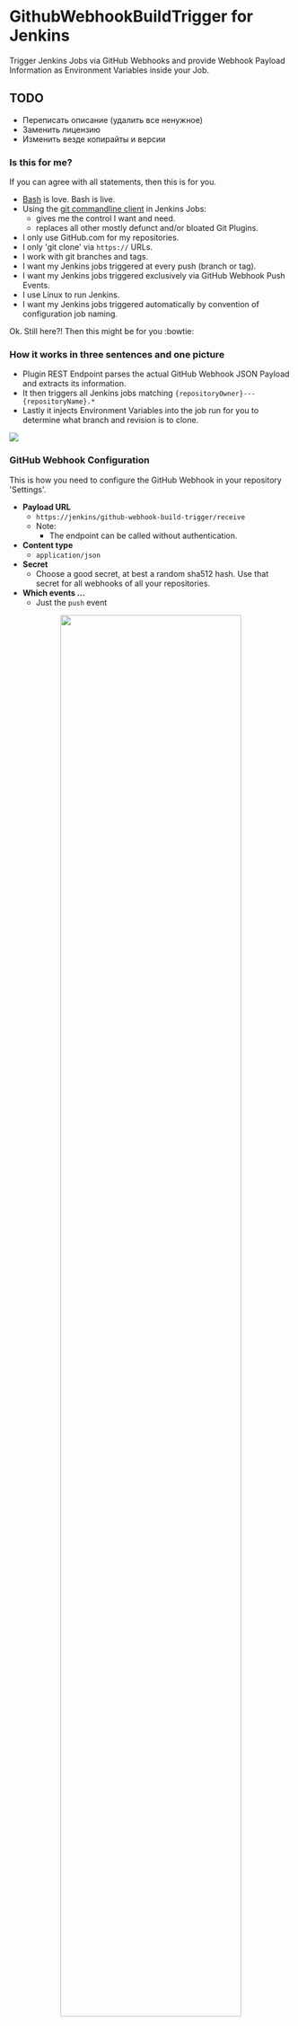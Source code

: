 # GithubWebhookBuildTrigger for Jenkins

Trigger Jenkins Jobs via GitHub Webhooks and provide Webhook Payload Information as Environment Variables inside your Job.

## TODO

* Переписать описание (удалить все ненужное)
* Заменить лицензию
* Изменить везде копирайты и версии

### Is this for me?

If you can agree with all statements, then this is for you.

 * [Bash](http://tiswww.case.edu/php/chet/bash/bashtop.html) is love. Bash is live.
 * Using the [git commandline client](https://git-scm.com/book/en/v2/Getting-Started-The-Command-Line) in Jenkins Jobs:
   * gives me the control I want and need.
   * replaces all other mostly defunct and/or bloated Git Plugins.
 * I only use GitHub.com for my repositories.
 * I only 'git clone' via `https://` URLs.
 * I work with git branches and tags.
 * I want my Jenkins jobs triggered at every push (branch or tag).
 * I want my Jenkins jobs triggered exclusively via GitHub Webhook Push Events.
 * I use Linux to run Jenkins.
 * I want my Jenkins jobs triggered automatically by convention of configuration job naming.

Ok. Still here?! Then this might be for you :bowtie:

### How it works in three sentences and one picture

  * Plugin REST Endpoint parses the actual GitHub Webhook JSON Payload and extracts its information.
  * It then triggers all Jenkins jobs matching `{repositoryOwner}---{repositoryName}.*`
  * Lastly it injects Environment Variables into the job run for you to determine what branch and revision is to clone.

![](https://codeclou.github.io/jenkins-github-webhook-build-trigger-plugin/img/webhook-payload---with-overlays.png?v2)

### GitHub Webhook Configuration

This is how you need to configure the GitHub Webhook in your repository 'Settings'.

 * **Payload URL**
   * `https://jenkins/github-webhook-build-trigger/receive`
   * Note: 
     * The endpoint can be called without authentication.
 * **Content type**
   * `application/json`
 * **Secret**
   * Choose a good secret, at best a random sha512 hash. Use that secret for all webhooks of all your repositories.
 * **Which events ...**
   * Just the `push` event

<p align="center"><img src="https://codeclou.github.io/jenkins-github-webhook-build-trigger-plugin/img/github-webhook-settings---with-overlays.png?v4" width="80%"></p>

### Jenkins Global Configuration

You can configure the **Webhook Secret** Globally via 'Manage Jenkins' → 'Configure System' → 'Github Webhook Notifier Plugin'. If you do not configure it, HTTP 500 will be the response from the API.

<p align="center"><img src="https://codeclou.github.io/jenkins-github-webhook-build-trigger-plugin/img/jenkins-global-config---with-overlay.png" width="80%"></p>

&nbsp;

Concerning 'Manage Jenkins' → **'Configure Global Security'**, 'Prevent Cross Site Request Forgery exploits' can be enabled (the plugin will still work).
When using matrix-based security 'Anonymous' needs 'Job' → `build,discover,read` permissions.

### Jenkins Job Configuration

Configure your Jenkins Job like this so that it gets triggered by the Webhook events.

First of all the **naming conventions** is `{repositoryOwner}---{repositoryName}.*`. 
That means if your repository is `https://github.com/codeclou/test-webhook.git` then your job must be called
`codeclou---test-webhook`. You can have multiple jobs if you want for example a job that handles releases, just call it `codeclou---test-webhook-release`.

We do not use 'Source Code Management' and we do not need to specify some 'Build Triggers' since it is all done
magically by convention over configuration.

<p align="center"><img src="https://codeclou.github.io/jenkins-github-webhook-build-trigger-plugin/img/jenkins-job-config---with-overlays.png?v2" width="80%"></p>

**Available Environment Variables from Webhook**

| Variable | Description | Example |
||---|----|
| `$GWBT_COMMIT_BEFORE` | `before` commit id as sha1 hash from Webhook Payload, specifying the commit revision the repository was in before the event happened.  | `3be1cb4b6b86533b5dab2b0083fa9fb8b401b430` or <br> `0000000000000000000` if push event was a tag |
| `$GWBT_COMMIT_AFTER` | `after` commit id as sha1 hash from Webhook Payload, specifying the commit revision the repository is now in. Meaning the current revision. | `2c9522c9618864808eaaede8353dbeafb996c605` |
| `$GWBT_REF` | `ref` from Webhook Payload representing the branch or tag that was pushed | `refs/heads/{branchname}` or <br> `refs/tags/{tagname}` |
| `$GWBT_TAG` | short tag name derived from `ref` and stripped of clutter. | When `ref` is `refs/tags/1.0.0` then it is `1.0.0`. <br>When `ref` is not a tag, it is empty! |
| `$GWBT_BRANCH` | short branch name derived from `ref` and stripped of clutter. | When `ref` is `refs/heads/master` then it is `master`. <br>When `ref` is not a branch, it is empty! |
| `$GWBT_REPO_CLONE_URL` | GitHub repository clone url. |  `https://github.com/{repoOwner}/{repoName}.git` <br> e.g. `https://github.com/codeclou/jenkins-github-webhook-build-trigger-plugin.git` |
| `$GWBT_REPO_HTML_URL` |  GitHub repository browser url. |   `https://github.com/{repoOwner}/{repoName}` <br> e.g. `https://github.com/codeclou/jenkins-github-webhook-build-trigger-plugin` |
| `$GWBT_REPO_FULL_NAME` | GitHub repository full name | `{repoOwner}/{repoName}` <br> e.g. `codeclou/jenkins-github-webhook-build-trigger-plugin` |
| `$GWBT_REPO_NAME` | GitHub repository full name |  `{repoName}` <br> e.g. `jenkins-github-webhook-build-trigger-plugin` |

**Example Build Script Snippet**

```bash
#!/bin/bash

set -e

echo "GWBT_COMMIT_BEFORE:  $GWBT_COMMIT_BEFORE"
echo "GWBT_COMMIT_AFTER:   $GWBT_COMMIT_AFTER"
echo "GWBT_REF:            $GWBT_REF"
echo "GWBT_TAG:            $GWBT_TAG"
echo "GWBT_BRANCH:         $GWBT_BRANCH"
echo "GWBT_REPO_CLONE_URL: $GWBT_REPO_CLONE_URL"
echo "GWBT_REPO_HTML_URL:  $GWBT_REPO_HTML_URL"
echo "GWBT_REPO_FULL_NAME: $GWBT_REPO_FULL_NAME"
echo "GWBT_REPO_NAME:      $GWBT_REPO_NAME"

#
# Cleanup before run
#
rm -rf $WORKSPACE/\.git || true
rm -rf $WORKSPACE/* || true
cd $WORKSPACE

#
# Prevent manual Job starts
#
if [[ -z "$GWBT_COMMIT_AFTER" ]]
then
    echo "I DON'T WANT JOBS STARTED MANUALLY! ONLY VIA GITHUB WEBHOOK!"
    exit 1
fi

#
# Only Build Branches
#
if [ -z "$GWBT_BRANCH" ]
then
	echo "THIS PUSH IS NOT INSIDE A BRANCH. I DON'T LIKE IT!"
    exit 1
fi

#
# Clone specific branch
#
git clone --single-branch \
          --branch $GWBT_BRANCH \
          https://github.com/${GWBT_REPO_FULL_NAME}.git \
          source

#
# Switch to specific revision
#
cd source
git reset --hard $GWBT_COMMIT_AFTER

#
# Trigger build script inside cloned repository
#
bash jenkins.sh
```

**Example Build Script Snippet for Cloning Private Repositories**

It is best to use [Personal Access Tokens](https://help.github.com/articles/creating-a-personal-access-token-for-the-command-line/). 
Put a Global Environment Variable named `GITHUB_AUTH_TOKEN` in your Jenkins Configuration or specify at Job level.

Then you can clone a private repository like this:

```bash
#
# Clone specific branch
#
git clone --single-branch \
          --branch $GWBT_BRANCH \
          https://${GITHUB_AUTH_TOKEN}@github.com/${GWBT_REPO_FULL_NAME}.git \
          source
```

**Usage with Pipeline Jobs**

Since version 1.1.0 [Pipeline Job Types](https://jenkins.io/doc/book/pipeline/) (NOT MultiBranch Pipeline) are supported.

Make sure you have at least the following Plugins installed

```
Pipeline: Groovy
Pipeline: Job
Pipeline: API
Pipeline: Step API
Pipeline: Stage Step
Pipeline: Basic Steps
Pipeline: Model API
```

A simple **`Jenkinsfile`** could look like this:

```
node {
    stage('foo') {
        sh 'git clone --single-branch --branch ${env.GWBT_BRANCH}  https://github.com/${env.GWBT_REPO_FULL_NAME}.git source'
        dir('source') {
            sh 'npm install'
        }
    }
}
```

### Jenkins Job Example Triggered by Webhook Push

This is how it looks, when a Job gets triggered by a GitHub Webhook push.
 
<p align="center"><img src="https://codeclou.github.io/jenkins-github-webhook-build-trigger-plugin/img/job-triggered---with-overlay.png" width="80%"></p>

### Appendix

**Build Plugin**

Have Jave Oracle Java 8 and Apache Maven 3 installed. And then build like this:

```bash
git clone https://github.com/codeclou/jenkins-github-webhook-build-trigger-plugin.git
cd jenkins-github-webhook-build-trigger-plugin
mvn clean
mvn compile
mvn hpi:hpi
```

Now you should have a file called `./target/github-webhook-notifier-plugin.hpi` which
you can upload manually to Jenkins under 'Manage Plugins' → 'Advanced' → 'Upload Plugin'.

**What's the story behind it?**

I needed something that forcefully triggers my Jenkins Jobs by passing the actual git revision and branch or tag information.

The default behaviour of existing plugins is to receive the GitHub Webhook Payload, but 
only using the `after` commit id and "deciding if it needs to rebuild the job". 

Example: You are on your `master` Branch and you create a tag of off the `master` branch
and called `1.0.0`. When pushing `1.0.0` tag, the jenkins job will not trigger an actual build.
What happens? It will do some strange `git fetch` requests and comes to the result, that the revision
was already built with the previous push done by `master` branch. And partly he is right. 
Until further commits happen, the `master` branch has the same revision as the `1.0.0` tag.
But **I want tag pushes to trigger a build anyway**. And since I hate 'API-wrappers' of stuff,
I decided to create a single purpose tool that just passes the information of the webhook payload
through to the job. And it is the jobs logic that can now decide what to do.

### License

[MIT](./LICENSE) © [Bernhard Grünewaldt](https://github.com/clouless)
